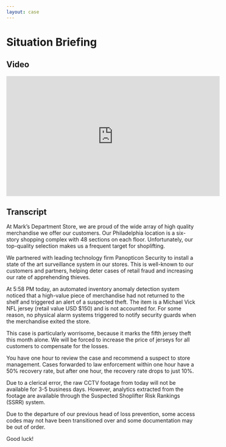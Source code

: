 ```yaml
---
layout: case
---
```

# Situation Briefing

## Video

<iframe class="video-player" width="560" height="315" src="https://www.youtube-nocookie.com/embed/LGeD2ML0h50" frameborder="0" allow="accelerometer; autoplay; encrypted-media; gyroscope; picture-in-picture" allowfullscreen></iframe>

## Transcript

At Mark’s Department Store, we are proud of the wide array of high quality merchandise we offer our customers. Our Philadelphia location is a six-story shopping complex with 48 sections on each floor. Unfortunately, our top-quality selection makes us a frequent target for shoplifting.

We partnered with leading technology firm Panopticon Security to install a state of the art surveillance system in our stores. This is well-known to our customers and partners, helping deter cases of retail fraud and increasing our rate of apprehending thieves.

At 5:58 PM today, an automated inventory anomaly detection system noticed that a high-value piece of merchandise had not returned to the shelf and triggered an alert of a suspected theft. The item is a Michael Vick NFL jersey (retail value USD $150) and is not accounted for. For some reason, no physical alarm systems triggered to notify security guards when the merchandise exited the store.

This case is particularly worrisome, because it marks the fifth jersey theft this month alone. We will be forced to increase the price of jerseys for all customers to compensate for the losses.

You have one hour to review the case and recommend a suspect to store management. Cases forwarded to law enforcement within one hour have a 50% recovery rate, but after one hour, the recovery rate drops to just 10%.

Due to a clerical error, the raw CCTV footage from today will not be available for 3-5 business days. However, analytics extracted from the footage are available through the Suspected Shoplifter Risk Rankings (SSRR) system.

Due to the departure of our previous head of loss prevention, some access codes may not have been transitioned over and some documentation may be out of order.

Good luck!
